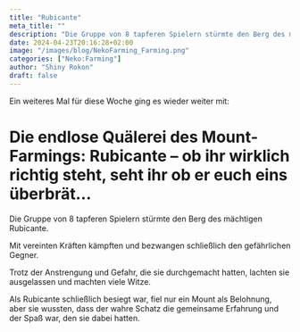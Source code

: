 ```yaml
---
title: "Rubicante"
meta_title: ""
description: "Die Gruppe von 8 tapferen Spielern stürmte den Berg des mächtigen Rubicante."
date: 2024-04-23T20:16:28+02:00
image: "/images/blog/NekoFarming_Farming.png"
categories: ["Neko:Farming"]
author: "Shiny Rokon"
draft: false
---
```

Ein weiteres Mal für diese Woche ging es wieder weiter mit:

# Die endlose Quälerei des Mount-Farmings: Rubicante – ob ihr wirklich richtig steht, seht ihr ob er euch eins überbrät… #

Die Gruppe von 8 tapferen Spielern stürmte den Berg des mächtigen Rubicante. 

Mit vereinten Kräften kämpften und bezwangen schließlich den gefährlichen Gegner. 

Trotz der Anstrengung und Gefahr, die sie durchgemacht hatten, lachten sie ausgelassen und machten viele Witze. 

Als Rubicante schließlich besiegt war, fiel nur ein Mount als Belohnung, aber sie wussten, dass der wahre Schatz die gemeinsame Erfahrung und der Spaß war, den sie dabei hatten.